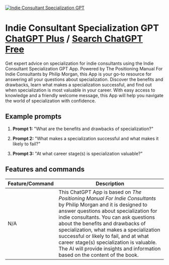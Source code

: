 
[![Indie Consultant Specialization GPT](https://files.oaiusercontent.com/file-rt72ifn0wjK7CCCYRC52G0Hd?se=2123-10-17T19%3A49%3A18Z&sp=r&sv=2021-08-06&sr=b&rscc=max-age%3D31536000%2C%20immutable&rscd=attachment%3B%20filename%3DEbook_new_p.jpg&sig=mn2GfxGq7UPfpHduOjfWCh7lfSVYM2gxNKBikpckVV0%3D)](https://chat.openai.com/g/g-Ct18XsNSI-indie-consultant-specialization-gpt)

# Indie Consultant Specialization GPT [ChatGPT Plus](https://chat.openai.com/g/g-Ct18XsNSI-indie-consultant-specialization-gpt) / [Search ChatGPT Free](https://gptcall.net/index.html#/?search=Indie%20Consultant%20Specialization%20GPT)

Get expert advice on specialization for indie consultants using the Indie Consultant Specialization GPT App. Powered by The Positioning Manual For Indie Consultants by Philip Morgan, this App is your go-to resource for answering all your questions about specialization. Discover the benefits and drawbacks, learn what makes a specialization successful, and find out when specialization is most valuable in your career. With easy access to knowledge and a friendly welcome message, this App will help you navigate the world of specialization with confidence.

## Example prompts

1. **Prompt 1:** "What are the benefits and drawbacks of specialization?"

2. **Prompt 2:** "What makes a specialization successful and what makes it likely to fail?"

3. **Prompt 3:** "At what career stage(s) is specialization valuable?"

## Features and commands

| Feature/Command | Description |
| --- | --- |
| N/A | This ChatGPT App is based on *The Positioning Manual For Indie Consultants* by Philip Morgan and it is designed to answer questions about specialization for indie consultants. You can ask questions about the benefits and drawbacks of specialization, what makes a specialization successful or likely to fail, and at what career stage(s) specialization is valuable. The AI will provide insights and information based on the content of the book. |


